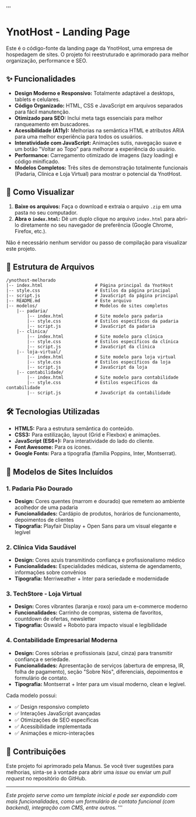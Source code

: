 '''
# YnotHost - Landing Page

Este é o código-fonte da landing page da YnotHost, uma empresa de hospedagem de sites. O projeto foi reestruturado e aprimorado para melhor organização, performance e SEO.

## ✨ Funcionalidades

- **Design Moderno e Responsivo:** Totalmente adaptável a desktops, tablets e celulares.
- **Código Organizado:** HTML, CSS e JavaScript em arquivos separados para fácil manutenção.
- **Otimizado para SEO:** Inclui meta tags essenciais para melhor ranqueamento em buscadores.
- **Acessibilidade (A11y):** Melhorias na semântica HTML e atributos ARIA para uma melhor experiência para todos os usuários.
- **Interatividade com JavaScript:** Animações sutis, navegação suave e um botão "Voltar ao Topo" para melhorar a experiência do usuário.
- **Performance:** Carregamento otimizado de imagens (lazy loading) e código minificado.
- **Modelos Completos:** Três sites de demonstração totalmente funcionais (Padaria, Clínica e Loja Virtual) para mostrar o potencial da YnotHost.

## 🚀 Como Visualizar

1.  **Baixe os arquivos:** Faça o download e extraia o arquivo `.zip` em uma pasta no seu computador.
2.  **Abra o `index.html`:** Dê um duplo clique no arquivo `index.html` para abri-lo diretamente no seu navegador de preferência (Google Chrome, Firefox, etc.).

Não é necessário nenhum servidor ou passo de compilação para visualizar este projeto.

## 📂 Estrutura de Arquivos

```
/ynothost-melhorado
|-- index.html                    # Página principal da YnotHost
|-- style.css                     # Estilos da página principal
|-- script.js                     # JavaScript da página principal
|-- README.md                     # Este arquivo
|-- modelos/                      # Modelos de sites completos
    |-- padaria/
        |-- index.html            # Site modelo para padaria
        |-- style.css             # Estilos específicos da padaria
        |-- script.js             # JavaScript da padaria
    |-- clinica/
        |-- index.html            # Site modelo para clínica
        |-- style.css             # Estilos específicos da clínica
        |-- script.js             # JavaScript da clínica
    |-- loja-virtual/
        |-- index.html            # Site modelo para loja virtual
        |-- style.css             # Estilos específicos da loja
        |-- script.js             # JavaScript da loja
    |-- contabilidade/
        |-- index.html            # Site modelo para contabilidade
        |-- style.css             # Estilos específicos da contabilidade
        |-- script.js             # JavaScript da contabilidade
```

## 🛠️ Tecnologias Utilizadas

- **HTML5:** Para a estrutura semântica do conteúdo.
- **CSS3:** Para estilização, layout (Grid e Flexbox) e animações.
- **JavaScript (ES6+):** Para interatividade do lado do cliente.
- **Font Awesome:** Para os ícones.
- **Google Fonts:** Para a tipografia (família Poppins, Inter, Montserrat).

## 🎨 Modelos de Sites Incluídos

### 1. Padaria Pão Dourado
- **Design:** Cores quentes (marrom e dourado) que remetem ao ambiente acolhedor de uma padaria
- **Funcionalidades:** Cardápio de produtos, horários de funcionamento, depoimentos de clientes
- **Tipografia:** Playfair Display + Open Sans para um visual elegante e legível

### 2. Clínica Vida Saudável
- **Design:** Cores azuis transmitindo confiança e profissionalismo médico
- **Funcionalidades:** Especialidades médicas, sistema de agendamento, informações sobre convênios
- **Tipografia:** Merriweather + Inter para seriedade e modernidade

### 3. TechStore - Loja Virtual
- **Design:** Cores vibrantes (laranja e roxo) para um e-commerce moderno
- **Funcionalidades:** Carrinho de compras, sistema de favoritos, countdown de ofertas, newsletter
- **Tipografia:** Oswald + Roboto para impacto visual e legibilidade

### 4. Contabilidade Empresarial Moderna
- **Design:** Cores sóbrias e profissionais (azul, cinza) para transmitir confiança e seriedade.
- **Funcionalidades:** Apresentação de serviços (abertura de empresa, IR, folha de pagamento), seção "Sobre Nós", diferenciais, depoimentos e formulário de contato.
- **Tipografia:** Montserrat + Inter para um visual moderno, clean e legível.

Cada modelo possui:
- ✅ Design responsivo completo
- ✅ Interações JavaScript avançadas
- ✅ Otimizações de SEO específicas
- ✅ Acessibilidade implementada
- ✅ Animações e micro-interações

## 🤝 Contribuições

Este projeto foi aprimorado pela Manus. Se você tiver sugestões para melhorias, sinta-se à vontade para abrir uma *issue* ou enviar um *pull request* no repositório do GitHub.

---

*Este projeto serve como um template inicial e pode ser expandido com mais funcionalidades, como um formulário de contato funcional (com backend), integração com CMS, entre outros.*
'''
